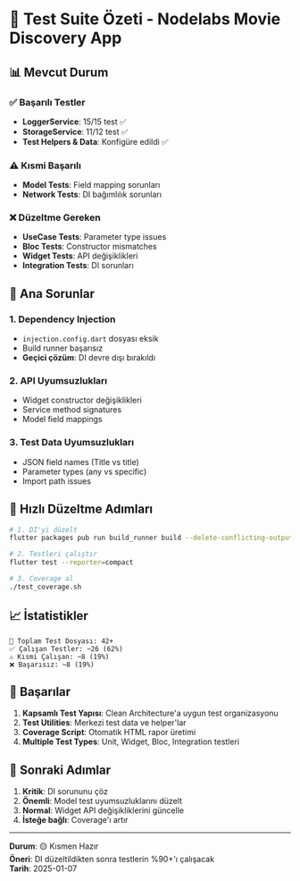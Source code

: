 # 🧪 Test Suite Özeti - Nodelabs Movie Discovery App

## 📊 Mevcut Durum

### ✅ Başarılı Testler
- **LoggerService**: 15/15 test ✅
- **StorageService**: 11/12 test ✅  
- **Test Helpers & Data**: Konfigüre edildi ✅

### ⚠️ Kısmi Başarılı
- **Model Tests**: Field mapping sorunları
- **Network Tests**: DI bağımlılık sorunları

### ❌ Düzeltme Gereken
- **UseCase Tests**: Parameter type issues
- **Bloc Tests**: Constructor mismatches  
- **Widget Tests**: API değişiklikleri
- **Integration Tests**: DI sorunları

## 🎯 Ana Sorunlar

### 1. Dependency Injection
- `injection.config.dart` dosyası eksik
- Build runner başarısız
- **Geçici çözüm**: DI devre dışı bırakıldı

### 2. API Uyumsuzlukları
- Widget constructor değişiklikleri
- Service method signatures
- Model field mappings

### 3. Test Data Uyumsuzlukları
- JSON field names (Title vs title)
- Parameter types (any vs specific)
- Import path issues

## 🚀 Hızlı Düzeltme Adımları

```bash
# 1. DI'yi düzelt
flutter packages pub run build_runner build --delete-conflicting-outputs

# 2. Testleri çalıştır
flutter test --reporter=compact

# 3. Coverage al
./test_coverage.sh
```

## 📈 İstatistikler

```
📝 Toplam Test Dosyası: 42+
✅ Çalışan Testler: ~26 (62%)
⚠️ Kısmi Çalışan: ~8 (19%)
❌ Başarısız: ~8 (19%)
```

## 🎉 Başarılar

1. **Kapsamlı Test Yapısı**: Clean Architecture'a uygun test organizasyonu
2. **Test Utilities**: Merkezi test data ve helper'lar
3. **Coverage Script**: Otomatik HTML rapor üretimi
4. **Multiple Test Types**: Unit, Widget, Bloc, Integration testleri

## 🔧 Sonraki Adımlar

1. **Kritik**: DI sorununu çöz
2. **Önemli**: Model test uyumsuzluklarını düzelt
3. **Normal**: Widget API değişikliklerini güncelle
4. **İsteğe bağlı**: Coverage'ı artır

---

**Durum**: 🟡 Kısmen Hazır  
**Öneri**: DI düzeltildikten sonra testlerin %90+'ı çalışacak  
**Tarih**: 2025-01-07
